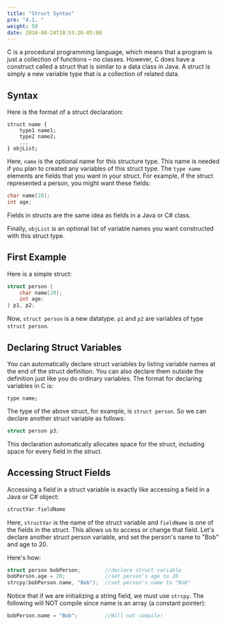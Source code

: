 ```yaml
---
title: "Struct Syntax"
pre: "4.1. "
weight: 50
date: 2018-08-24T10:53:26-05:00
---
```

C is a procedural programming language, which means that a program is just a collection of
functions – no classes. However, C does have a construct called a struct that is similar to a data
class in Java. A struct is simply a new variable type that is a collection of related data.

## Syntax
Here is the format of a struct declaration:

```text
struct name {
    type1 name1;
    type2 name2;
    ...
} objList;
```

Here, `name` is the optional name for this structure type. This name is needed if you plan to
created any variables of this struct type.
The `type name` elements are fields that you want in your struct. For example, if the struct
represented a person, you might want these fields:

```c
char name[20];
int age;
```

Fields in structs are the same idea as fields in a Java or C# class. 

Finally, `objList` is an optional
list of variable names you want constructed with this struct type.

## First Example
Here is a simple struct:

```c
struct person {
    char name[20];
    int age;
} p1, p2;
```

Now, `struct person` is a new datatype. `p1` and `p2` are variables of type `struct
person`.

## Declaring Struct Variables
You can automatically declare struct variables by listing variable names at the end of the struct
definition. You can also declare them outside the definition just like you do ordinary variables.
The format for declaring variables in C is:

```text
type name;
```

The type of the above struct, for example, is `struct person`. So we can declare another
struct variable as follows:

```c
struct person p3;
```

This declaration automatically allocates space for the struct, including space for every field in the
struct.

## Accessing Struct Fields
Accessing a field in a struct variable is exactly like accessing a field in a Java or C#
object:

```c
structVar.fieldName
```

Here, `structVar` is the name of the struct variable and `fieldName` is one of the fields in the
struct. This allows us to access or change that field.
Let's declare another struct person variable, and set the person's name to "Bob" and age to 20.

Here's how:

```c
struct person bobPerson;        //declare struct variable
bobPerson.age = 20;             //set person's age to 20
strcpy(bobPerson.name, "Bob");  //set person's name to "Bob"
```

Notice that if we are initializing a string field, we must use `strcpy`. The following will NOT
compile since name is an array (a constant pointer):

```c
bobPerson.name = "Bob";         //Will not compile!
```